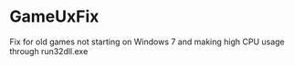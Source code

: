 # GameUxFix
Fix for old games not starting on Windows 7 and making high CPU usage through run32dll.exe
